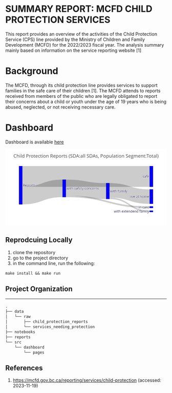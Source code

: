# SUMMARY REPORT: MCFD CHILD PROTECTION SERVICES

This report provides an overview of the activities of the Child Protection Service (CPS) line provided by the Ministry of Children and Family Development (MCFD) for the 2022/2023 fiscal year.  The analysis summary mainly based on information on the service reporting website [1]

# Background
The MCFD, through its child protection line provides services to support families in the safe care of their children [1]. The MCFD attends to reports received from members of the public who are legally obligated to report their concerns about a child or youth under the age of 19 years who is being abused, neglected, or not receiving necessary care.

# Dashboard
Dashboard is available [here](https://bc-child-protection-report.streamlit.app/)

![dashboard_snapshot](./reports/reports_flow.png?raw=true)

## Reprodcuing Locally

1. clone the repository
2. go to the project directory
3. in the command line, run the following:
```
make install && make run
```

## Project Organization

-------------------------
```
.
├── data
│   └── raw
│       ├── child_protection_reports
│       └── services_needing_protection
├── notebooks
├── reports
└── src
    └── dashboard
        └── pages

```

## References
1.	https://mcfd.gov.bc.ca/reporting/services/child-protection (accessed: 2023-11-19)



